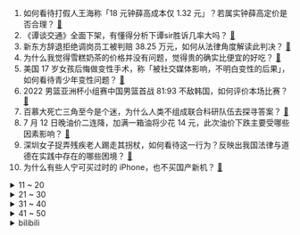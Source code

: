 1. 如何看待打假人王海称「18 元钟薛高成本仅 1.32 元」？若属实钟薛高定价是否合理？ [:link:](https://www.zhihu.com/question/542909123)
2. 《谭谈交通》全面下架，有懂得分析下谭sir胜诉几率大吗？ [:link:](https://www.zhihu.com/question/542592502)
3. 新东方辞退拒绝调岗员工被判赔 38.25 万元，如何从法律角度解读此判决？ [:link:](https://www.zhihu.com/question/542876018)
4. 为什么我觉得雪糕奶茶的价格并没有问题，觉得贵的确实比便宜的好吃？ [:link:](https://www.zhihu.com/question/541345025)
5. 美国 17 岁女孩后悔做变性手术，称「被社交媒体影响，不明白变性的后果」，如何看待青少年变性问题？ [:link:](https://www.zhihu.com/question/542881670)
6. 2022 男篮亚洲杯小组赛中国男篮首战 81:93 不敌韩国，如何评价本场比赛？ [:link:](https://www.zhihu.com/question/542943589)
7. 百慕大死亡三角至今是个迷，为什么人类不组成联合科研队伍去探寻答案？ [:link:](https://www.zhihu.com/question/540352450)
8. 7 月 12 日晚油价二连降，加满一箱油将少花 14 元，此次油价下跌主要受哪些因素影响？ [:link:](https://www.zhihu.com/question/542910411)
9. 深圳女子捉弄残疾老人踢走其拐杖，如何看待这一行为？反映出我国法律与道德在实践中存在的哪些困境？ [:link:](https://www.zhihu.com/question/542659734)
10. 为什么有些人宁可买过时的 iPhone，也不买国产新机？ [:link:](https://www.zhihu.com/question/542772094)
<details>
<summary>11 ~ 20</summary>

11. 国务院联防联控机制表示「不再对进口非冷链物品核酸检测」，如何看待这一举措？对相关行业有哪些影响？ [:link:](https://www.zhihu.com/question/542934654)
12. 广东女子被辞后写小作文称上司性骚扰，法院称该女子无任何证据，书面赔礼道歉，如何从法律角度解读此案件？ [:link:](https://www.zhihu.com/question/542708911)
13. 如何看待乐视回应员工躺平，称「公司没有 996，没有拖欠过员工工资和社保」，乐视目前主要靠什么盈利？ [:link:](https://www.zhihu.com/question/542904601)
14. 7 月 12 日欧元兑美元短暂跌破平价，现报 0.9999，系时隔近 20 年首次，这释放了哪些信号？ [:link:](https://www.zhihu.com/question/542916291)
15. 如果能考上公务员，你愿意一辈子在异地乡镇呆着吗？ [:link:](https://www.zhihu.com/question/542187635)
16. 中方回应斯里兰卡涉华债务，称支持有关金融机构同斯方协商，寻求妥善解决，有哪些信息值得关注？ [:link:](https://www.zhihu.com/question/542929951)
17. 2022 年第三批网络游戏版号已下发，有哪些值得关注的信息？ [:link:](https://www.zhihu.com/question/542928880)
18. 《乘风破浪》于文文组演绎歌曲《佳人》，全员旗袍造型，你觉得好看吗？褪去舞台光环，现实中怎么穿好旗袍？ [:link:](https://www.zhihu.com/question/541416568)
19. 尤文图斯官宣曼联中场博格巴回归，将身披 10 号球衣，如何评价这笔转会？ [:link:](https://www.zhihu.com/question/542728876)
20. 韦伯望远镜首张星系团全彩图像公布，这张照片对人类而言意味着什么？这体现了韦伯望远镜哪些构造技术？ [:link:](https://www.zhihu.com/question/542769900)
</details>
<details>
<summary>21 ~ 30</summary>

21. 如果有家公司给你 4300 的工资，每天闲得发慌，朝九晚六，周末双休，你能坚持多久？ [:link:](https://www.zhihu.com/question/523434589)
22. 喜欢和合适哪一个重要? [:link:](https://www.zhihu.com/question/537255272)
23. 你会因为工作太闲而辞职吗？ [:link:](https://www.zhihu.com/question/542711475)
24. 《原神》组队禁忌有哪些？ [:link:](https://www.zhihu.com/question/521501188)
25. 为什么港片中廉政公署最后抓人需要用水警？黑帮为什么不把水警一起贿赂？水警到底是什么来头？ [:link:](https://www.zhihu.com/question/466533993)
26. 北京中关村退租潮已造成超10万平方米办公楼面积空置，主要问题出在哪里？中关村还能否回到之前的景象？ [:link:](https://www.zhihu.com/question/542595888)
27. 上海倡议「做好 14 天左右食品和医药储备」，居委会回应「属友情提示」，如何看待和解读此项倡议？ [:link:](https://www.zhihu.com/question/542894052)
28. 如何看待 WPS 被曝会删除用户本地文件，真实情况如何？ [:link:](https://www.zhihu.com/question/542699334)
29. 为什么《英雄联盟》职业比赛选手拿到一个人头就感觉他「好肥」？ [:link:](https://www.zhihu.com/question/540821748)
30. 四川平武遭遇暴雨突袭，已造成 2 人死亡 4 人失联，目前当地情况如何？面对暴雨天气有哪些防范措施？ [:link:](https://www.zhihu.com/question/542880419)
</details>
<details>
<summary>31 ~ 40</summary>

31. 看完恐怖电影《咒》后，感觉被「大黑佛母」缠上了，我应该如何自救? [:link:](https://www.zhihu.com/question/542486232)
32. 买房后你快乐吗？ [:link:](https://www.zhihu.com/question/386034543)
33. 印度首艘国产航母「维克兰特」完成第四次海试，计划 8 月服役，还有哪些信息值得关注？ [:link:](https://www.zhihu.com/question/542711898)
34. 2022 LPL 夏季赛RNG 2:1 WE，如何评价这场比赛？ [:link:](https://www.zhihu.com/question/542901375)
35. 浙江、四川、南京等地多人确诊热射病，已有死亡病例，热射病是怎么回事？如何预防与治疗？ [:link:](https://www.zhihu.com/question/542910685)
36. 真实的枪战和电视里的有多大区别？ [:link:](https://www.zhihu.com/question/24986877)
37. 如何将摄影技术真的提高一个水平呢？ [:link:](https://www.zhihu.com/question/541769717)
38. 支持涉自卫队内容的日本修宪势力在参议院获得超三分之二席位，将产生哪些影响？ [:link:](https://www.zhihu.com/question/542688934)
39. 如果你是《红楼梦》中的皇帝，你会怎么处理贾府？ [:link:](https://www.zhihu.com/question/532916391)
40. 到泉州，一定要尝的美食有哪些？ [:link:](https://www.zhihu.com/question/54175370)
</details>
<details>
<summary>41 ~ 50</summary>

41. 我被大专录取了，想专升本，但是家人劝我放弃大专和专升本，去工作后自考。怎么办？ [:link:](https://www.zhihu.com/question/542813451)
42. 高盛大幅下调美国二季度 GDP 预期，美国经济衰退主要受哪些因素？ [:link:](https://www.zhihu.com/question/542233236)
43. 打篮球需要天赋吗？ [:link:](https://www.zhihu.com/question/542246822)
44. 如何看待媒体称「韩国正计划向美军出口武器」？韩国军工实力如何？ [:link:](https://www.zhihu.com/question/542913124)
45. 推特正式起诉马斯克，迫使其完成 440 亿美元对推特的收购，案件后续会如何发展？推特胜诉可能性大吗？ [:link:](https://www.zhihu.com/question/543000090)
46. 日媒报道尼康将停止开发单反相机，未来将专注于无反相机的开发，什么是无反相机？反映哪些行业趋势？ [:link:](https://www.zhihu.com/question/542916457)
47. 商鞅变法后秦国建立二十等爵，杀一名敌军甲士就可以升一级，爵位够用吗？ [:link:](https://www.zhihu.com/question/541851982)
48. 《原神》天赋有没有必要点普通攻击？ [:link:](https://www.zhihu.com/question/526272028)
49. 能分享一下你的暗恋故事吗？ [:link:](https://www.zhihu.com/question/475747410)
50. 大学毕业旅行适合去的地方有哪些？ [:link:](https://www.zhihu.com/question/536230940)
</details><details>
<summary>bilibili</summary>

</details>
